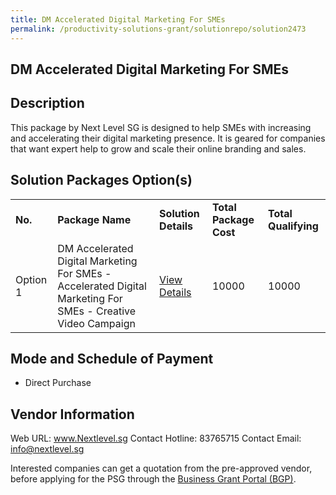 ```yaml
---
title: DM Accelerated Digital Marketing For SMEs
permalink: /productivity-solutions-grant/solutionrepo/solution2473
---
```


## DM Accelerated Digital Marketing For SMEs

## Description

This package by Next Level SG is designed to help SMEs with increasing and accelerating their digital marketing presence. It is geared for companies that want expert help to grow and scale their online branding and sales.

## Solution Packages Option(s)

<table>
<tr>
<td><b>No.</b></td>
<td><b>Package Name</b></td>
<td><b>Solution Details</b></td>
<td><b>Total Package Cost</b></td>
<td><b>Total Qualifying</b></td>
</tr>
<tr>
<td>Option 1</td>
<td>DM Accelerated Digital Marketing For SMEs - Accelerated Digital Marketing For SMEs - Creative Video Campaign</td>
<td><a href='https://www.gobusiness.gov.sg/images/psg/Next_Level_SG_20210331_Desensitised_Annex_3_Part_4.pdf'>View Details</a></td>
<td>10000</td>
<td>10000</td>
</tr>
</table>

## Mode and Schedule of Payment

 - Direct Purchase

## Vendor Information

 Web URL: www.Nextlevel.sg 
Contact Hotline: 83765715 
Contact Email: info@nextlevel.sg 


Interested companies can get a quotation from the pre-approved vendor, before applying for the PSG through the <a href='https://www.businessgrants.gov.sg/'>Business Grant Portal (BGP)</a>.

<script src="/jquery/resize-tables.js"></script>
